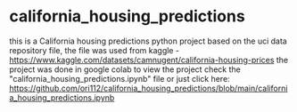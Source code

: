 # california_housing_predictions
this is a California housing predictions python project based on the uci data repository file, the file was used from kaggle - https://www.kaggle.com/datasets/camnugent/california-housing-prices the project was done in google colab to view the project check the "california_housing_predictions.ipynb" file or just click here: https://github.com/ori112/california_housing_predictions/blob/main/california_housing_predictions.ipynb
